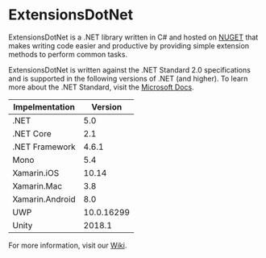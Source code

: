 # ExtensionsDotNet

ExtensionsDotNet is a .NET library written in C# and hosted on [NUGET](https://www.nuget.org/packages/ExtensionsDotNet/) that makes writing code easier and productive by providing simple extension methods to perform common tasks.

ExtensionsDotNet is written against the .NET Standard 2.0 specifications and is supported in the following versions of .NET (and higher). To learn more about the .NET Standard, visit the [Microsoft Docs](https://docs.microsoft.com/en-us/dotnet/standard/net-standard).

| Impelmentation | Version |
| -------------- | ------- |
| .NET | 5.0 |
| .NET Core | 2.1 |
| .NET Framework | 4.6.1|
| Mono | 5.4 |
| Xamarin.iOS | 10.14 |
| Xamarin.Mac | 3.8 |
| Xamarin.Android | 8.0 |
| UWP | 10.0.16299 |
| Unity | 2018.1 |

For more information, visit our [Wiki](https://github.com/adyle5/ExtensionsDotNet/wiki). 
